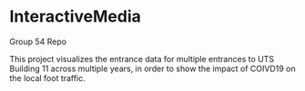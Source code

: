 # InteractiveMedia
Group 54 Repo

This project visualizes the entrance data for multiple entrances to UTS Building 11 across multiple years, in order to show the impact of COIVD19 on the local foot traffic.
